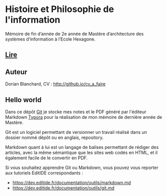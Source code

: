 # Histoire et Philosophie de l'information

Mémoire de fin d’année de 2e année de Mastère d’architecture des systèmes d’information à l’Ecole Hexagone.



## [Lire](./HistoirePhilosophieProgramation.md)



## Auteur

Dorian Blanchard, CV : http://github.io/cv_a_faire



## Hello world

Dans ce dépôt [Git](https://git-scm.com/) je stocke mes notes et le PDF généré par l'éditeur Markdown [Typora](https://typora.io/) pour la réalisation de mon mémoire de dernière année de Mastère.



Git est un logiciel permettant de versionner un travail réalisé dans un dossier nommé dépôt ou en anglais, repository.

Markdown quant à lui est un langage de balises permettant de rédiger des articles, avec la même sémantique que les sites web codés en HTML, et il également facile de le convertir en PDF. 

Si vous souhaitez apprendre Git ou Markdown, vous pouvez vous reporter aux tutoriels EditIDE correspondants : 

- https://dev.editide.fr/documentation/outils/markdown.md
- https://dev.editide.fr/documentation/outils/git.md
